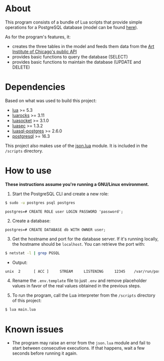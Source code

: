 # About

This program consists of a bundle of Lua scripts that provide simple operations
for a PostgreSQL database (model can be found <a href="ERD.png">here</a>).

As for the program's features, it:

* creates the three tables in the model and feeds them data from the
<a href="https://api.artic.edu/docs">Art Institute of Chicago's public API</a>
* provides basic functions to query the database (SELECT)
* provides basic functions to maintain the database (UPDATE and DELETE)

# Dependencies

Based on what was used to build this project:

* <a href="https://www.lua.org/">lua</a> >= 5.3
* <a href="https://luarocks.org">luarocks</a> >= 3.11
* <a href="https://lunarmodules.github.io/luasocket">luasocket</a> >= 3.1.0
* <a href="https://github.com/lunarmodules/luasec">luasec</a> >= 1.3.2
* <a href="https://lunarmodules.github.io/luasql">luasql-postgres</a> >= 2.6.0
* <a href="https://www.postgresql.org">postgresql</a> >= 16.3

This project also makes use of the <a href="https://github.com/rxi/json.lua">json.lua</a> module. It is included in the `/scripts` directory.

# How to use

**These instructions assume you're running a GNU/Linux environment.**

1. Start the PostgreSQL CLI and create a new role:
~~~bash
$ sudo -u postgres psql postgres
~~~
~~~
postgres=# CREATE ROLE user LOGIN PASSWORD 'password';
~~~

2. Create a database:
~~~
postgres=# CREATE DATABASE db WITH OWNER user;
~~~

3. Get the hostname and port for the database server. If it's running
locally, the hostname should be `localhost`. You can retrieve the port with:
~~~bash
$ netstat -l | grep PGSQL
~~~
* Output:
~~~bash
unix  2      [ ACC ]     STREAM     LISTENING     12345    /var/run/postgresql/.s.PGSQL.5432  # Port is 5432
~~~

4. Rename the `.env.template` file to just `.env` and remove placeholder
values in favor of the real values obtained in the previous steps.

6. To run the program, call the Lua interpreter from the `/scripts`
directory of this project:
~~~bash
$ lua main.lua
~~~

# Known issues

* The program may raise an error from the `json.lua` module
and fail to start between consecutive executions. If that happens,
wait a few seconds before running it again.
